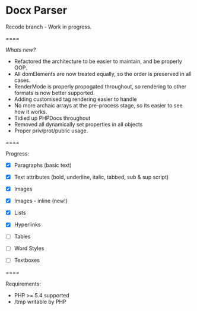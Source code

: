 Docx Parser
====

Recode branch - Work in progress. 

====

*Whats new?* 

* Refactored the architecture to be easier to maintain, and be properly OOP.
* All domElements are now treated equally, so the order is preserved in all cases.
* RenderMode is properly propogated throughout, so rendering to other formats is now better supported.
* Adding customised tag rendering easier to handle
* No more archaic arrays at the pre-process stage, so its easier to see how it works.
* Tidied up PHPDocs throughout
* Removed all dynamically set properties in all objects
* Proper priv/prot/public usage.

====

Progress: 
* [x] Paragraphs (basic text)
* [x] Text attributes (bold, underline, italic, tabbed, sub & sup script) 
* [x] Images
* [x] Images - inline (new!)
* [x] Lists
* [x] Hyperlinks
* [ ] Tables
* [ ] Word Styles
* [ ] Textboxes


====


Requirements:

- PHP >= 5.4 supported
- /tmp writable by PHP